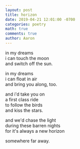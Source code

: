 ```yaml
---
layout: post
title: horizon
date: 2019-04-21 12:01:00 -0700
categories: poetry
math: true
comments: true
author: Aaron
---
```



in my dreams  
i can touch the moon  
and switch off the sun.  

in my dreams  
i can float in air  
and bring you along, too.  

and i'd take you on  
a first class ride  
to follow the birds  
and kiss the stars.  

and we'd chase the light  
during these barren nights  
for it's always a new horizon  

somewhere far away.